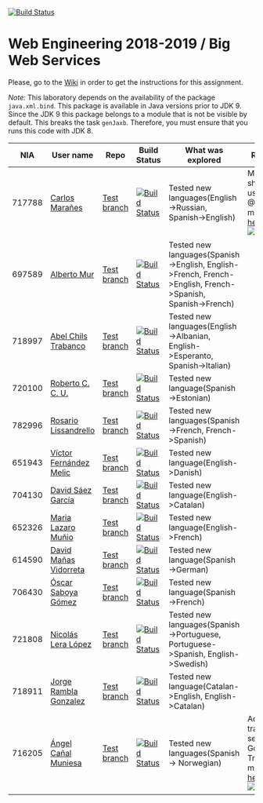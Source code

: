 ﻿[![Build Status](https://travis-ci.org/UNIZAR-30246-WebEngineering/lab2-big-ws.svg?branch=master)](https://travis-ci.org/UNIZAR-30246-WebEngineering/lab2-big-ws)
# Web Engineering 2018-2019 / Big Web Services
Please, go to the [Wiki](https://github.com/UNIZAR-30246-WebEngineering/lab2-big-ws/wiki) in order to get the instructions for this assignment.

*Note:*
This laboratory depends on the availability of the package `java.xml.bind`.
This package is available in Java versions prior to JDK 9. 
Since the JDK 9 this package belongs to a module that is not be visible by default.
This breaks the task `genJaxb`.
Therefore, you must ensure that you runs this code with JDK 8.


NIA    | User name | Repo | Build Status | What was explored | Review for :gift: | Score
-------|-----------|------|--------------|-------------------|----------------------|--------
717788 | [Carlos Marañes](https://github.com/carlosmn1997) | [Test branch](https://github.com/carlosmn1997/lab2-big-ws/tree/test) | [![Build Status](https://travis-ci.org/carlosmn1997/lab2-big-ws.svg?branch=test)](https://travis-ci.org/carlosmn1997/lab2-big-ws) | Tested new languages(English->Russian, Spanish->English)| Making names shorter and using @XPathParam, more info [here](https://github.com/carlosmn1997/lab2-big-ws/blob/xmlShorter/README.md), [![Build Status](https://travis-ci.org/carlosmn1997/lab2-big-ws.svg?branch=xmlShorter)](https://github.com/carlosmn1997/lab2-big-ws/tree/xmlShorter) | :gift: |
697589 | [Alberto Mur](https://github.com/697589) | [Test branch](https://github.com/697589/lab2-big-ws/tree/test) | [![Build Status](https://travis-ci.org/697589/lab2-big-ws.svg?branch=test)](https://travis-ci.org/697589/lab2-big-ws) | Tested new languages(Spanish->English, English->French, French->English, French->Spanish, Spanish->French)| | |
718997 | [Abel Chils Trabanco](https://github.com/AbelChT) | [Test branch](https://github.com/AbelChT/lab2-big-ws/tree/test) | [![Build Status](https://www.travis-ci.com/AbelChT/lab2-big-ws.svg?branch=test)](https://www.travis-ci.com/AbelChT/lab2-big-ws) | Tested new languages(English->Albanian, English->Esperanto, Spanish->Italian)| | |
720100 | [Roberto C. C. U.](https://github.com/robertoccu) | [Test branch](https://github.com/robertoccu/lab2-big-ws/tree/test) | [![Build Status](https://www.travis-ci.org/robertoccu/lab2-big-ws.svg?branch=test)](https://www.travis-ci.org/robertoccu/lab2-big-ws) | Tested new language(Spanish->Estonian)| | |
782996 | [Rosario Lissandrello](https://github.com/rslissa) | [Test branch](https://github.com/rslissa/lab2-big-ws/tree/test) | [![Build Status](https://travis-ci.org/rslissa/lab2-big-ws.svg?branch=test)](https://travis-ci.org/rslissa/lab2-big-ws) | Tested new languages(Spanish->French, French->Spanish)| | |
651943 | [Víctor Fernández Melic](https://github.com/Melic93) | [Test branch](https://github.com/Melic93/lab2-big-ws/tree/test) | [![Build Status](https://www.travis-ci.org/Melic93/lab2-big-ws.svg?branch=test)](https://www.travis-ci.org/Melic93/lab2-big-ws) | Tested new language(English->Danish)| | |
704130 | [David Sáez García](https://github.com/davidigea) | [Test branch](https://github.com/davidigea/lab2-big-ws/tree/test) | [![Build Status](https://api.travis-ci.org/davidigea/lab2-big-ws.svg?branch=test)](https://www.travis-ci.org/davidigea/lab2-big-ws) | Tested new language(English->Catalan)| | |
652326 | [Maria Lazaro Muñio](https://github.com/mariaarino93) | [Test branch](https://github.com/mariaarino93/lab2-big-ws/tree/test) | [![Build Status](https://www.travis-ci.org/mariaarino93/lab2-big-ws.svg?branch=test)](https://www.travis-ci.org/mariaarino93/lab2-big-ws) | Tested new language(English->French)| | |
614590 | [David Mañas Vidorreta](https://github.com/davidmavi16) | [Test branch](https://github.com/davidmavi16/lab2-big-ws/tree/test) | [![Build Status](https://www.travis-ci.org/davidmavi16/lab2-big-ws.svg?branch=test)](https://www.travis-ci.org/davidmavi16/lab2-big-ws) | Tested new language(Spanish->German)| | |
706430 | [Óscar Saboya Gómez](https://github.com/oscarsa) | [Test branch](https://github.com/oscarsa/lab2-big-ws/tree/test) | [![Build Status](https://api.travis-ci.org/oscarsa/lab2-big-ws.svg?branch=test)](https://www.travis-ci.org/oscarsa/lab2-big-ws) | Tested new language(Spanish->French)| | |
721808 | [Nicolás Lera López](https://github.com/nicoleralopez) | [Test branch](https://github.com/nicoleralopez/lab2-big-ws/tree/test) | [![Build Status](https://travis-ci.org/nicoleralopez/lab2-big-ws.svg?branch=test)](https://travis-ci.org/nicoleralopez/lab2-big-ws) | Tested new languages(Spanish->Portuguese, Portuguese->Spanish, English->Swedish)| | |
718911 | [Jorge Rambla Gonzalez](https://github.com/jorgeRambla) | [Test branch](https://github.com/JorgeRambla/lab2-big-ws/tree/test) | [![Build Status](https://www.travis-ci.org/jorgeRambla/lab2-big-ws.svg?branch=test)](https://www.travis-ci.org/jorgeRambla/lab2-big-ws) | Tested new language(Catalan->English, English->Catalan)| | |
716205 | [Ángel Cañal Muniesa](https://github.com/lAngelP) | [Test branch](https://github.com/lAngelP/lab2-big-ws/tree/test) | [![Build Status](https://www.travis-ci.org/lAngelP/lab2-big-ws.svg?branch=test)](https://www.travis-ci.org/lAngelP/lab2-big-ws) | Tested new languages(Spanish -> Norwegian)| Added a new translation service, Google Translator, more info [here](https://github.com/lAngelP/lab2-big-ws/blob/xmlShorter/README.md), [![Build Status](https://travis-ci.org/carlosmn1997/lab2-big-ws.svg?branch=xmlShorter)](https://github.com/lAngelP/lab2-big-ws/tree/googleTranslator) | |